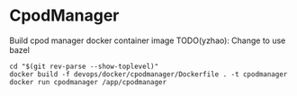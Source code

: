 # CpodManager

Build cpod manager docker container image
TODO(yzhao): Change to use bazel

```shell
cd "$(git rev-parse --show-toplevel)"
docker build -f devops/docker/cpodmanager/Dockerfile . -t cpodmanager
docker run cpodmanager /app/cpodmanager
```
